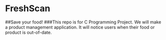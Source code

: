 # FreshScan
##Save your food!
###This repo is for C Programming Project. We will make a product management application. It will notice users when their food or product is out-of-date.
